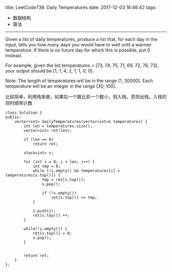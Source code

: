 title: LeetCode739. Daily Temperatures
date: 2017-12-03 18:46:42
tags:
- 数据结构
- 算法
---

Given a list of daily temperatures, produce a list that, for each day in the input, tells you how many days you would have to wait until a warmer temperature. If there is no future day for which this is possible, put 0 instead.

For example, given the list temperatures = [73, 74, 75, 71, 69, 72, 76, 73], your output should be [1, 1, 4, 2, 1, 1, 0, 0].

Note: The length of temperatures will be in the range [1, 30000]. Each temperature will be an integer in the range [30, 100].


比较简单，利用栈来做，如果后一个数比前一个数小，则入栈，否则出栈。入栈的同时顺带计数

```
class Solution {
public:
    vector<int> dailyTemperatures(vector<int>& temperatures) {
        int len = temperatures.size();
        vector<int> ret(len);
        
        if (len == 0)
            return ret;
        
        stack<int> s;
        
        for (int i = 0; i < len; i++) {
            int tmp = 0;
            while (!s.empty() && temperatures[i] > temperatures[s.top()]) {
                tmp = ret[s.top()];
                s.pop();
                
                if (!s.empty()) 
                    ret[s.top()] += tmp;
            }
            
            s.push(i);
            ret[s.top()] ++;
        }
        
        while(!s.empty()) {
            ret[s.top()] = 0;
            s.pop();
        }
            
        
        return ret;
    }
};
```